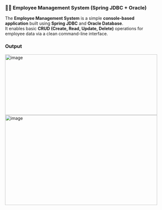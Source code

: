<h3>👩‍💼 Employee Management System (Spring JDBC + Oracle)</h3>

The **Employee Management System** is a simple **console-based application** built using **Spring JDBC** and **Oracle Database**.  
It enables basic **CRUD (Create, Read, Update, Delete)** operations for employee data via a clean command-line interface.
<h3>Output</h3>

<img width="500px" height="200px" alt="image" src="https://github.com/user-attachments/assets/3c11052b-4e3d-4350-a54c-a201b9d7258d" />
<img width="500" height="297" alt="image" src="https://github.com/user-attachments/assets/0a73eb16-2696-4b69-9167-a23d98e62164" />

